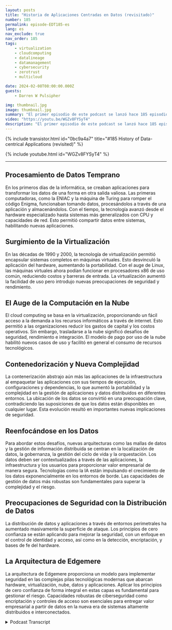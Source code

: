 ```yaml
---
layout: posts
title: "Historia de Aplicaciones Centradas en Datos (revisitado)"
number: 185
permalink: episode-EDT185-es
lang: es
nav_exclude: true
nav_order: 185
tags:
    - virtualization
    - cloudcomputing
    - datalineage
    - datamanagement
    - cybersecurity
    - zerotrust
    - multicloud

date: 2024-02-08T08:00:00.000Z
guests:
    - Darren W Pulsipher

img: thumbnail.jpg
image: thumbnail.jpg
summary: "El primer episodio de este podcast se lanzó hace 185 episodios. En este episodio, el anfitrión Darren Pulsipher vuelve a hacer el episodio uno para proporcionar información actualizada sobre la historia del desarrollo de aplicaciones centradas en datos. Habla sobre cómo las nuevas tecnologías como el edge computing y la IA han impactado la generación de datos y la necesidad de una mejor gestión de los datos."
video: "https://youtu.be/WGZv8FYSyT4"
description: "El primer episodio de este podcast se lanzó hace 185 episodios. En este episodio, el anfitrión Darren Pulsipher vuelve a hacer el episodio uno para proporcionar información actualizada sobre la historia del desarrollo de aplicaciones centradas en datos. Habla sobre cómo las nuevas tecnologías como el edge computing y la IA han impactado la generación de datos y la necesidad de una mejor gestión de los datos."
---
```


<div>
{% include transistor.html id="0bc9a4a7" title="#185 History of Data-centrical Applications (revisited)" %}

{% include youtube.html id="WGZv8FYSyT4" %}
</div>

---

## Procesamiento de Datos Temprano

En los primeros días de la informática, se creaban aplicaciones para transformar los datos de una forma en otra salida valiosa. Las primeras computadoras, como la ENIAC y la máquina de Turing para romper el código Enigma, funcionaban tomando datos, procesándolos a través de una aplicación y almacenándolos. Con el tiempo, la tecnología avanzó desde el hardware especializado hasta sistemas más generalizados con CPU y capacidades de red. Esto permitió compartir datos entre sistemas, habilitando nuevas aplicaciones.

## Surgimiento de la Virtualización

En las décadas de 1990 y 2000, la tecnología de virtualización permitió encapsular sistemas completos en máquinas virtuales. Esto desvinculó la aplicación del hardware, aumentando la portabilidad. Con el auge de Linux, las máquinas virtuales ahora podían funcionar en procesadores x86 de uso común, reduciendo costos y barreras de entrada. La virtualización aumentó la facilidad de uso pero introdujo nuevas preocupaciones de seguridad y rendimiento.

## El Auge de la Computación en la Nube

El cloud computing se basa en la virtualización, proporcionando un fácil acceso a la demanda a los recursos informáticos a través de internet. Esto permitió a las organizaciones reducir los gastos de capital y los costos operativos. Sin embargo, trasladarse a la nube significó desafíos de seguridad, rendimiento e integración. El modelo de pago por uso de la nube habilitó nuevos casos de uso y facilitó en general el consumo de recursos tecnológicos.

## Contenedorización y Nueva Complejidad

La contenerización abstrajo aún más las aplicaciones de la infraestructura al empaquetar las aplicaciones con sus tiempos de ejecución, configuraciones y dependencias, lo que aumentó la portabilidad y la complejidad en la gestión de aplicaciones y datos distribuidos en diferentes entornos. La ubicación de los datos se convirtió en una preocupación clave, contradiciendo las suposiciones de que los datos están disponibles en cualquier lugar. Esta evolución resultó en importantes nuevas implicaciones de seguridad.

## Reenfocándose en los Datos

Para abordar estos desafíos, nuevas arquitecturas como las mallas de datos y la gestión de información distribuida se centran en la localización de datos, la gobernanza, la gestión del ciclo de vida y la orquestación. Los datos deben ser contextualizados a través de las aplicaciones, la infraestructura y los usuarios para proporcionar valor empresarial de manera segura. Tecnologías como la IA están impulsando el crecimiento de los datos exponencialmente en los entornos de borde. Las capacidades de gestión de datos más robustas son fundamentales para superar la complejidad y el riesgo.

## Preocupaciones de Seguridad con la Distribución de Datos

La distribución de datos y aplicaciones a través de entornos perimetrales ha aumentado masivamente la superficie de ataque. Los principios de cero confianza se están aplicando para mejorar la seguridad, con un enfoque en el control de identidad y acceso, así como en la detección, encriptación, y bases de fe del hardware.

## La Arquitectura de Edgemere

La arquitectura de Edgemere proporciona un modelo para implementar seguridad en las complejas pilas tecnológicas modernas que abarcan hardware, virtualización, nube, datos y aplicaciones. Aplicar los principios de cero confianza de forma integral en estas capas es fundamental para gestionar el riesgo. Capacidades robustas de ciberseguridad como encriptación y controles de acceso son esenciales para entregar valor empresarial a partir de datos en la nueva era de sistemas altamente distribuidos e interconectados.



<details>
<summary> Podcast Transcript </summary>

<p></p>

</details>

